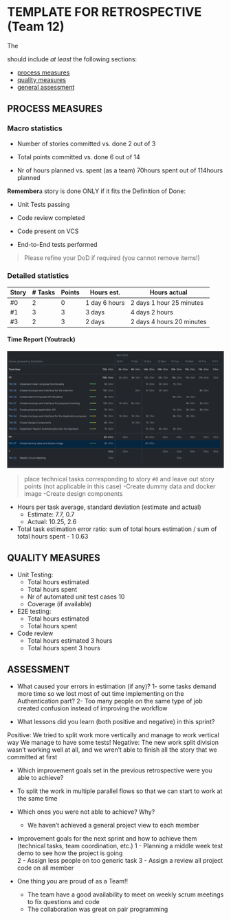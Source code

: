 TEMPLATE FOR RETROSPECTIVE (Team 12)
=====================================

The 

should include _at least_ the following
sections:

- [process measures](#process-measures)
- [quality measures](#quality-measures)
- [general assessment](#assessment)

## PROCESS MEASURES 

### Macro statistics

- Number of stories committed vs. done 
2 out of 3
- Total points committed vs. done 
6 out of 14

- Nr of hours planned vs. spent (as a team)
 70hours spent out of 114hours planned

**Remember**a story is done ONLY if it fits the Definition of Done:
 
- Unit Tests passing 

- Code review completed

- Code present on VCS

- End-to-End tests performed

> Please refine your DoD if required (you cannot remove items!) 

### Detailed statistics

| Story  | # Tasks | Points | Hours est. | Hours actual                |
|--------|---------|--------|------------|-----------------------------|
| #0     |    2    |    0   |   1 day 6 hours   |   2 days 1 hour 25 minutes |
| #1     |    3    |    3   |   3 days   |   4 days 2 hours            |
| #3     |    2    |    3   |   2 days   |   2 days 4 hours 20 minutes  |

#### Time Report (Youtrack)
![report](retrospective_image.jpg)
   

> place technical tasks corresponding to story `#0` and leave out story points (not applicable in this case)
	-Create dummy data and docker image
	-Create design components
- Hours per task average, standard deviation (estimate and actual)
	- Estimate: 7.7, 0.7
 	- Actual: 10.25, 2.6 	
- Total task estimation error ratio: sum of total hours estimation / sum of total hours spent - 1   0.63

  
## QUALITY MEASURES 

- Unit Testing:
  - Total hours estimated
  - Total hours spent
  - Nr of automated unit test cases 10
  - Coverage (if available)
- E2E testing:
  - Total hours estimated
  - Total hours spent
- Code review 
  - Total hours estimated 3 hours
  - Total hours spent 3 hours
  


## ASSESSMENT

- What caused your errors in estimation (if any)?
1- some tasks demand more time so we lost most of out time implementing on the Authentication part?
2- Too many people on the same type of job created confusion instead of improving the workflow

- What lessons did you learn (both positive and negative) in this sprint?

Positive:
We tried to split work more vertically and manage to work vertical way
We manage to have some tests!
Negative:
The new work split division wasn’t working well at all, and we wren’t able to finish all the story that we committed at first


- Which improvement goals set in the previous retrospective were you able to achieve? 
- To split the work in multiple parallel flows so that we can start to work at the same time 
- Which ones you were not able to achieve? Why?
	- We haven’t achieved a general project view to each member
- Improvement goals for the next sprint and how to achieve them (technical tasks, team coordination, etc.)
1 - Planning a middle week test demo to see how the project is going  
	2 - Assign less people on too generic task 
3 - Assign a review all project code on all member 	

- One thing you are proud of as a Team!!
	- The team have a good availability to meet on weekly scrum meetings to fix questions and code
  - The collaboration was great on pair programming

